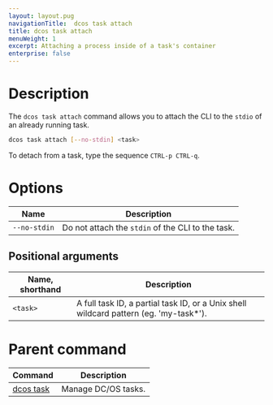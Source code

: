 ```yaml
---
layout: layout.pug
navigationTitle:  dcos task attach
title: dcos task attach
menuWeight: 1
excerpt: Attaching a process inside of a task's container
enterprise: false
---
```


# Description

The `dcos task attach` command allows you to attach the CLI to the `stdio` of an already running task.

```bash
dcos task attach [--no-stdin] <task>
```

To detach from a task, type the sequence `CTRL-p CTRL-q`.

# Options

| Name |  Description |
|---------|-------------|
| `--no-stdin`   |  Do not attach the `stdin` of the CLI to the task. |

## Positional arguments

| Name, shorthand |  Description |
|---------|-------------|
| `<task>`   |   A full task ID, a partial task ID, or a Unix shell wildcard pattern (eg. 'my-task*'). |

# Parent command

| Command | Description |
|---------|-------------|
| [dcos task](/1.14/cli/command-reference/dcos-task/)   | Manage DC/OS tasks. |
